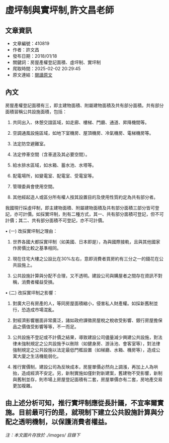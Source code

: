 # 虛坪制與實坪制,許文昌老師

## 文章資訊
- 文章編號：410819
- 作者：許文昌
- 發布日期：2018/01/18
- 關鍵詞：房屋產權登記面積、虛坪制、實坪制
- 爬取時間：2025-02-02 20:29:45
- 原文連結：[閱讀原文](https://real-estate.get.com.tw/Columns/detail.aspx?no=410819)

## 內文
房屋產權登記面積有三，即主建物面積、附屬建物面積及共有部分面積。共有部分面積習稱公共設施面積，包括：

1. 共同出入、休憩交誼區域，如走廊、樓梯、門廳、通道、昇降機間等。

2. 空調通風設施區域，如地下室機房、屋頂機房、冷氣機房、電梯機房等。

3. 法定防空避難室。

4. 法定停車空間（含車道及其必要空間）。

5. 給水排水區域，如水箱、蓄水池、水塔等。

6. 配電場所，如變電室、配電室、受電室等。

7. 管理委員會使用空間。

8. 其他經起造人或區分所有權人按其設置目的及使用性質約定為共有部分者。

我國現行採虛坪制，即主建物面積、附屬建物面積及共有部分面積三部分皆可登記，亦可計價。如採實坪制，則有二種方式，其一、共有部分面積可登記，但不可計價；其二、共有部分面積不可登記，亦不可計價。

• (一) 改採實坪制之理由：

1. 世界各國大都採實坪制（如美國、日本即是），為與國際接軌，且與其他國家作房價比較之基準相同。

2. 現在住宅大樓之公設比在30%左右，意即消費者買房約有三分之一的錢花在公共設施上。

3. 公共設施計算與分配不合理，又不透明。建設公司與購屋者之間存在資訊不對稱，消費者權益受損。

• (二) 改採實坪制之影響：

1. 對廣大已有房產的人，等同房屋面積縮小，侵害私人財產權。如採新舊制並行，恐造成市場混亂。

2. 對經濟影響層面非常廣泛，諸如政府課徵房屋稅之稅收受影響、銀行房屋擔保品之價值受影響等等，不一而足。

3. 公共設施不登記或不計價之結果，導致建設公司儘量減少興建公共設施，對法律未強制規定之公共設施予以刪除（如健身房、游泳池、會客室等），對法律強制規定之公共設施以法定最低門檻設置（如梯廳、水箱、機房等），造成公寓大廈之生活機能弱化。

4. 推行實價制，建設公司為反映成本，房屋單價必然向上調漲，再加上人為哄抬，造成經濟不安定。另，新制實施如僅針對新建案，舊建物不受影響，新制與舊制並存，則市場上房屋登記面積有二套，房屋單價亦有二套，房地產交易更加複雜。

由上述分析可知，推行實坪制應從長計議，不宜率爾實施。目前最可行的是，就現制下建立公共設施計算與分配之透明機制，以保護消費者權益。
---
*注：本文圖片存放於 ./images/ 目錄下*
